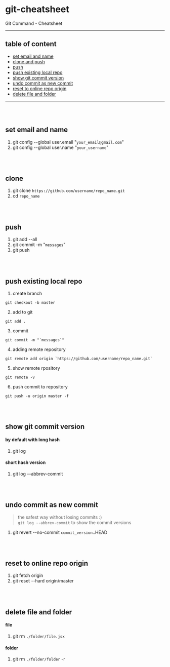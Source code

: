 # git-cheatsheet
Git Command - Cheatsheet
***
## table of content
- [set email and name](#set-email-and-name)
- [clone and push](#clone-and-push)
- [push](#push)
- [push existing local repo](#push-existing-local-repo)
- [show git commit version](#show-git-commit-version)
- [undo commit as new commit](#undo-commit-as-new-commit)
- [reset to online repo origin](#reset-to-online-repo-origin)
- [delete file and folder](#delete-file-and-folder)
***
<br>
<br>

## set email and name
1. git config --global user.email "`your_email@gmail.com`"
2. git config --global user.name "`your_username`"
<br>
<br>

## clone
1. git clone `https://github.com/username/repo_name.git`
2. cd `repo_name`
<br>
<br>

## push
1. git add --all
2. git commit -m "`messages`"
3. git push
<br>
<br>

## push existing local repo
1. create branch
```shell 
git checkout -b master
```
2. add to git
```shell
git add .
```
3. commit
```shell
git commit -m "`messages`"
```
4. adding remote repository
```shell
git remote add origin `https://github.com/username/repo_name.git`
```
5. show remote rpository
```shell
git remote -v
```
6. push commit to repository
```shell
git push -u origin master -f
```
<br>
<br>

## show git commit version
#### **by default with long hash**
1. git log
#### **short hash version**
1. git log --abbrev-commit
<br>
<br>

## undo commit as new commit
> the safest way without losing commits :)<br>
> `git log --abbrev-commit` to show the commit versions
1. git revert --no-commit `commit_version`..HEAD
<br>
<br>

## reset to online repo origin
1. git fetch origin
2. git reset --hard origin/master
<br>
<br>

## delete file and folder
#### **file**
1. git rm `./folder/file.jsx`
#### **folder**
1. git rm `./folder/folder` -r
<br>
<br>
